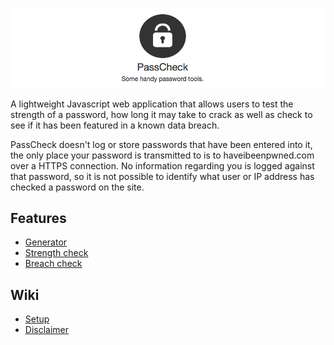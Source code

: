 ![Alt text](/screenshots/logo-wide.png)

A lightweight Javascript web application that allows users to test the strength of a password, how long it may take to crack as well as check to see if it has been featured in a known data breach.

PassCheck doesn't log or store passwords that have been entered into it, the only place your password is transmitted to is to haveibeenpwned.com over a HTTPS connection. No information regarding you is logged against that password, so it is not possible to identify what user or IP address has checked a password on the site.

## Features
* [Generator](https://github.com/apacketofsweets/PassCheck/wiki/Generator)
* [Strength check](https://github.com/apacketofsweets/PassCheck/wiki/Strength-checker)
* [Breach check](https://github.com/apacketofsweets/PassCheck/wiki/Breach-checker)

## Wiki
* [Setup](https://github.com/apacketofsweets/PassCheck/wiki/Setup)
* [Disclaimer](https://github.com/apacketofsweets/PassCheck/wiki/Disclaimer)
